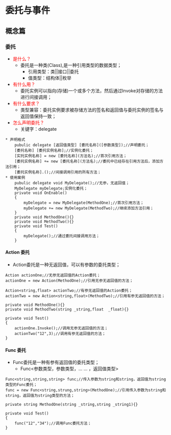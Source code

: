 # 委托与事件
## 概念篇
### 委托
* <font color=red>是什么？</font>
    * 委托是一种类(Class),是一种引用类型的数据类型；
        * 引用类型：类||接口||委托
        * 值类型：结构体||枚举
* <font color=red>有什么用？</font>
    * 委托实例可以指向(存储)一个或多个方法，然后通过Invoke对存储的方法进行间接调用；
* <font color=red>有什么要求？</font>
    * 类型兼容：委托实例要求被存储方法的签名和返回值与委托实例的签名与返回值保持一致；
* <font color=red>怎么声明委托？</font>
    * 关键字：delegate
```
* 声明格式
    pubulic delegate [返回值类型] [委托名称]([参数类型]);//声明委托；
    [委托名称] [委托实例名称];//实例化委托；
    [实托实例名称] = new [委托名称](方法名);//首次引用方法；
    [委托实例名称] += new [委托名称](方法名);//委托中已经存在引用方法后，添加方法引用；
    [委托实例名称].();//间接调用引用的所有方法；
* 使用案例
    pubulic delegate void MyDelegate();//无参，无返回值；
    MyDelegate myDelegate;实例化委托；
    private void OnEnable()
    {
        myDelegate = new MyDelegate(MethodOne);//首次引用方法；
        myDelegate += new MyDelegate(MethodTwo);//继续添加方法引用；
    }
    private void MethodOne(){}
    private void MethodTwo(){}
    private void Test()
    {
        myDelegate();//通过委托间接调用方法；
    }
```
#### Action 委托
* Action委托是一种无返回值，可以有参数的委托类型；

```
Action actionOne;//无参无返回值的Action委托；
actionOne = new Action(MethodOne);//引用无参无返回值的方法；

Action<string,float> actionTwo;//有参无返回值的Action委托；
actionTwo = new Action<string,float>(MethodTwo);//引用有参无返回值的方法；

private void MethodOne(){}
private void MethodTwo(string _string,float  _float){}

private void Test()
{
    actionOne.Invoke();//调用无参无返回值的方法；
    actionTwo("12",3);//调用有参无返回值的方法；
}
```

#### Func 委托
* Func委托是一种有参有返回值的委托类型；
    * Func<参数类型，参数类型，... ... ，返回值类型>
```
Func<string,string,string> func;//传入参数为string和string，返回值为string类型的Func委托；
func = new Func<string,strung,string>(MethodOne);//引用传入参数为string和string，返回值为string类型的方法；

private string MethodOne(string _string,string _string1){}

private void Test()
{
    func("12","34");//调用Func委托方法；
}
```